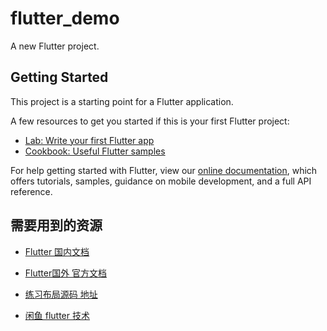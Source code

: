# flutter_demo

A new Flutter project.

## Getting Started

This project is a starting point for a Flutter application.

A few resources to get you started if this is your first Flutter project:

- [Lab: Write your first Flutter app](https://flutter.dev/docs/get-started/codelab)
- [Cookbook: Useful Flutter samples](https://flutter.dev/docs/cookbook)

For help getting started with Flutter, view our
[online documentation](https://flutter.dev/docs), which offers tutorials,
samples, guidance on mobile development, and a full API reference.

## 需要用到的资源

* [Flutter 国内文档](https://flutterchina.club/tutorials/layout/)


* [Flutter国外 官方文档](https://flutter.cn/)



* [练习布局源码 地址](https://github.com/flutter/website/blob/master/examples/layout/lakes/interactive/lib/main.dart)


* [闲鱼 flutter 技术](https://www.yuque.com/xytech/flutter/)
